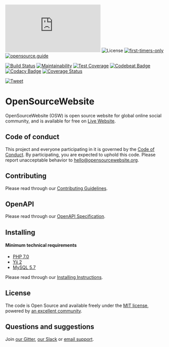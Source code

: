 ![Website](https://img.shields.io/website/https/opensourcewebsite.org)
![License](https://img.shields.io/github/license/opensourcewebsite-org/opensourcewebsite-org)
[![first-timers-only](https://img.shields.io/badge/first--timers--only-friendly-blue.svg?style=flat-square)](https://www.firsttimersonly.com)
[![opensource.guide](https://img.shields.io/badge/opensource.guide-friendly-blue.svg?style=flat-square)](https://opensource.guide)

[![Build Status](https://travis-ci.org/opensourcewebsite-org/opensourcewebsite-org.svg?branch=master)](https://travis-ci.org/opensourcewebsite-org/opensourcewebsite-org)
[![Maintainability](https://api.codeclimate.com/v1/badges/589055a81b82d015acb8/maintainability)](https://codeclimate.com/github/opensourcewebsite-org/opensourcewebsite-org/maintainability)
[![Test Coverage](https://api.codeclimate.com/v1/badges/589055a81b82d015acb8/test_coverage)](https://codeclimate.com/github/opensourcewebsite-org/opensourcewebsite-org/test_coverage)
[![Codebeat Badge](https://codebeat.co/badges/c69e6f2a-e6f6-4a50-b5aa-9003cdae23c2)](https://codebeat.co/projects/github-com-opensourcewebsite-org-opensourcewebsite-org-master)
[![Codacy Badge](https://api.codacy.com/project/badge/Grade/57dd3bf9231140b0becfd702b84e8483)](https://www.codacy.com/app/opensourcewebsite-org/opensourcewebsite-org)
[![Coverage Status](https://coveralls.io/repos/github/opensourcewebsite-org/opensourcewebsite-org/badge.svg?branch=master)](https://coveralls.io/github/opensourcewebsite-org/opensourcewebsite-org?branch=master)

[![Tweet](https://img.shields.io/twitter/url/http/shields.io.svg?style=social)](https://twitter.com/intent/tweet?text=OpenSourceWebsite%20(OSW)%20is%20open%20source%20website%20for%20global%20online%20social%20community&url=https://opensourcewebsite.org&hashtags=opensourcewebsite,osw,opensource)

# OpenSourceWebsite

OpenSourceWebsite (OSW) is open source website for global online social community, and is available for free on [Live Website](https://opensourcewebsite.org).

## Code of conduct

This project and everyone participating in it is governed by the [Code of Conduct](CODE_OF_CONDUCT.md). By participating, you are expected to uphold this code. Please report unacceptable behavior to [hello@opensourcewebsite.org](mailto:hello@opensourcewebsite.org).

## Contributing

Please read through our [Contributing Guidelines](CONTRIBUTING.md).

## OpenAPI

Please read through our [OpenAPI Specification](OPENAPI.md).

## Installing

#### Minimum technical requirements

- [PHP 7.0](https://en.wikipedia.org/wiki/PHP)
- [Yii 2](https://en.wikipedia.org/wiki/Yii)
- [MySQL 5.7](https://en.wikipedia.org/wiki/MySQL)

Please read through our [Installing Instructions](INSTALL.md).

## License

The code is Open Source and available freely under the [MIT license](LICENSE.md), powered by [an excellent community](https://github.com/opensourcewebsite-org/opensourcewebsite-org/graphs/contributors).

## Questions and suggestions

Join [our Gitter](https://gitter.im/opensourcewebsite-org), [our Slack](https://join.slack.com/t/opensourcewebsite/shared_invite/enQtNDE0MDc2OTcxMDExLWJiMzlkYmUwY2QxZTZhZGZiMzdiNmFmOGJhNDkxOTM4MDg1MDE4YmFhMWMyZWVjZjhlZmFhNjlhY2MzMDMxMTE) or [email support](mailto:hello@opensourcewebsite.org).
